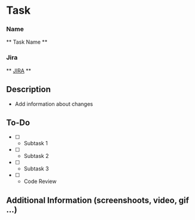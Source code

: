 # Task

### Name

** Task Name **

### Jira

** [JIRA]() **

## Description

- Add information about changes

## To-Do

- [ ] - Subtask 1
- [ ] - Subtask 2
- [ ] - Subtask 3
- [ ] - Code Review

## Additional Information (screenshoots, video, gif ...)
